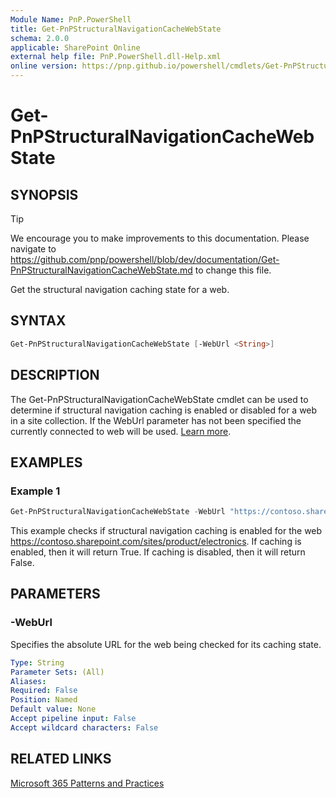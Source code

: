 ```yaml
---
Module Name: PnP.PowerShell
title: Get-PnPStructuralNavigationCacheWebState
schema: 2.0.0
applicable: SharePoint Online
external help file: PnP.PowerShell.dll-Help.xml
online version: https://pnp.github.io/powershell/cmdlets/Get-PnPStructuralNavigationCacheWebState.html
---
```

 
# Get-PnPStructuralNavigationCacheWebState

## SYNOPSIS

> [!TIP]
> We encourage you to make improvements to this documentation. Please navigate to https://github.com/pnp/powershell/blob/dev/documentation/Get-PnPStructuralNavigationCacheWebState.md to change this file.

Get the structural navigation caching state for a web.

## SYNTAX

```powershell
Get-PnPStructuralNavigationCacheWebState [-WebUrl <String>]
```

## DESCRIPTION
The Get-PnPStructuralNavigationCacheWebState cmdlet can be used to determine if structural navigation caching is enabled or disabled for a web in a site collection. If the WebUrl parameter has not been specified the currently connected to web will be used. [Learn more](https://support.office.com/article/structural-navigation-and-performance-f163053f-8eca-4b9c-b973-36b395093b43). 

## EXAMPLES

### Example 1
```powershell
Get-PnPStructuralNavigationCacheWebState -WebUrl "https://contoso.sharepoint.com/sites/product/electronics" 
```

This example checks if structural navigation caching is enabled for the web https://contoso.sharepoint.com/sites/product/electronics. If caching is enabled, then it will return True. If caching is disabled, then it will return False. 

## PARAMETERS

### -WebUrl
Specifies the absolute URL for the web being checked for its caching state. 

```yaml
Type: String
Parameter Sets: (All)
Aliases:
Required: False
Position: Named
Default value: None
Accept pipeline input: False
Accept wildcard characters: False
```

## RELATED LINKS

[Microsoft 365 Patterns and Practices](https://aka.ms/m365pnp)


